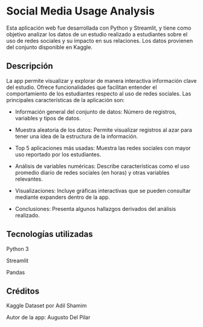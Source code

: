 # Social Media Usage Analysis

Esta aplicación web fue desarrollada con Python y Streamlit, y tiene como objetivo analizar los datos de un estudio realizado a estudiantes sobre el uso de redes sociales y su impacto en sus relaciones. Los datos provienen del conjunto disponible en Kaggle.

## Descripción

La app permite visualizar y explorar de manera interactiva información clave del estudio. Ofrece funcionalidades que facilitan entender el comportamiento de los estudiantes respecto al uso de redes sociales. Las principales características de la aplicación son:

- Información general del conjunto de datos: Número de registros, variables y tipos de datos.

- Muestra aleatoria de los datos: Permite visualizar registros al azar para tener una idea de la estructura de la información.

- Top 5 aplicaciones más usadas: Muestra las redes sociales con mayor uso reportado por los estudiantes.

- Análisis de variables numéricas: Describe características como el uso promedio diario de redes sociales (en horas) y otras variables relevantes.

- Visualizaciones: Incluye gráficas interactivas que se pueden consultar mediante expanders dentro de la app.

- Conclusiones: Presenta algunos hallazgos derivados del análisis realizado.



## Tecnologías utilizadas

Python 3

Streamlit

Pandas



## Créditos

Kaggle Dataset por Adil Shamim

Autor de la app: Augusto Del Pilar